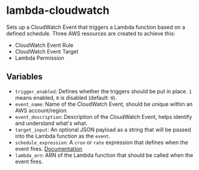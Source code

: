 # lambda-cloudwatch

Sets up a CloudWatch Event that triggers a Lambda function based on a defined schedule. Three AWS resources are created to achieve this:

* CloudWatch Event Rule
* CloudWatch Event Target
* Lambda Permission

## Variables

* `trigger_enabled`: Defines whether the triggers should be put in place. `1` means enabled, `0` is disabled (default: `0`).
* `event_name`: Name of the CloudWatch Event, should be unique within an AWS account/region.
* `event_description`: Description of the CloudWatch Event, helps identify and understand what's what.
* `target_input`: An optional JSON payload as a string that will be passed into the Lambda function as the `event`.
* `schedule_expression`: A `cron` or `rate` expression that defines when the event fires. [Documentation](https://docs.aws.amazon.com/AmazonCloudWatch/latest/events/ScheduledEvents.html)
* `lambda_arn`: ARN of the Lambda function that should be called when the event fires.
